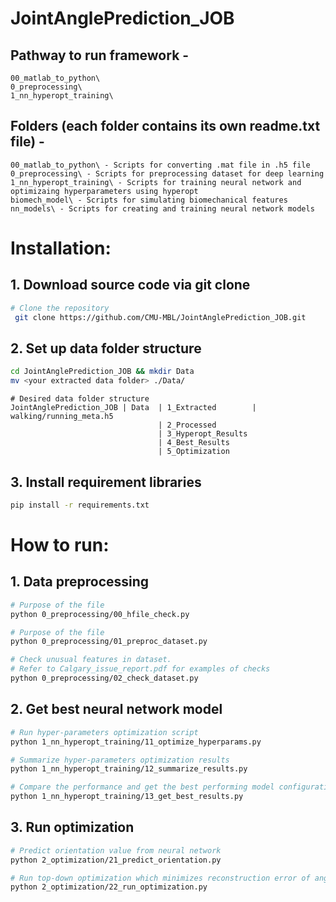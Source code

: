 # JointAnglePrediction_JOB

## Pathway to run framework - 
    00_matlab_to_python\
    0_preprocessing\
    1_nn_hyperopt_training\

## Folders (each folder contains its own readme.txt file) -
    00_matlab_to_python\ - Scripts for converting .mat file in .h5 file
    0_preprocessing\ - Scripts for preprocessing dataset for deep learning
    1_nn_hyperopt_training\ - Scripts for training neural network and optimizaing hyperparameters using hyperopt
    biomech_model\ - Scripts for simulating biomechanical features
    nn_models\ - Scripts for creating and training neural network models
    
 # Installation:
 ## 1. Download source code via git clone
 ```bash
 # Clone the repository
  git clone https://github.com/CMU-MBL/JointAnglePrediction_JOB.git
  ```

  ## 2. Set up data folder structure
  ```bash
  cd JointAnglePrediction_JOB && mkdir Data
  mv <your extracted data folder> ./Data/
  ```
  ```
  # Desired data folder structure
  JointAnglePrediction_JOB | Data  | 1_Extracted        | walking/running_meta.h5
                                   | 2_Processed
                                   | 3_Hyperopt_Results
                                   | 4_Best_Results
                                   | 5_Optimization
  ```
  
  ## 3. Install requirement libraries
  ```bash
  pip install -r requirements.txt
  ```
  
  # How to run:
  ## 1. Data preprocessing
  ```bash
  # Purpose of the file
  python 0_preprocessing/00_hfile_check.py
  ```
  
  ```bash
  # Purpose of the file
  python 0_preprocessing/01_preproc_dataset.py
  ```
  
  ```bash
  # Check unusual features in dataset. 
  # Refer to Calgary_issue_report.pdf for examples of checks
  python 0_preprocessing/02_check_dataset.py
  ```
  
  ## 2. Get best neural network model
  ```bash
  # Run hyper-parameters optimization script
  python 1_nn_hyperopt_training/11_optimize_hyperparams.py
  ```
  
  ```bash
  # Summarize hyper-parameters optimization results
  python 1_nn_hyperopt_training/12_summarize_results.py
  ```
  
  ```bash
  # Compare the performance and get the best performing model configuration
  python 1_nn_hyperopt_training/13_get_best_results.py
  ```
  
  ## 3. Run optimization
  ```bash
  # Predict orientation value from neural network
  python 2_optimization/21_predict_orientation.py
  ```
  
  ```bash
  # Run top-down optimization which minimizes reconstruction error of angular velocity data
  python 2_optimization/22_run_optimization.py
  ```
